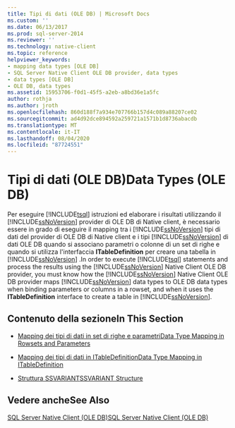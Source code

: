 ```yaml
---
title: Tipi di dati (OLE DB) | Microsoft Docs
ms.custom: ''
ms.date: 06/13/2017
ms.prod: sql-server-2014
ms.reviewer: ''
ms.technology: native-client
ms.topic: reference
helpviewer_keywords:
- mapping data types [OLE DB]
- SQL Server Native Client OLE DB provider, data types
- data types [OLE DB]
- OLE DB, data types
ms.assetid: 15953706-f0d1-45f5-a2eb-a8bd36e1a5fc
author: rothja
ms.author: jroth
ms.openlocfilehash: 860d188f7a934e707766b157d4c089a88207ce02
ms.sourcegitcommit: ad4d92dce894592a259721a1571b1d8736abacdb
ms.translationtype: MT
ms.contentlocale: it-IT
ms.lasthandoff: 08/04/2020
ms.locfileid: "87724551"
---
```

# <a name="data-types-ole-db"></a><span data-ttu-id="7627a-102">Tipi di dati (OLE DB)</span><span class="sxs-lookup"><span data-stu-id="7627a-102">Data Types (OLE DB)</span></span>
  <span data-ttu-id="7627a-103">Per eseguire [!INCLUDE[tsql](../../includes/tsql-md.md)] istruzioni ed elaborare i risultati utilizzando il [!INCLUDE[ssNoVersion](../../includes/ssnoversion-md.md)] provider di OLE DB di Native client, è necessario essere in grado di eseguire il mapping tra i [!INCLUDE[ssNoVersion](../../includes/ssnoversion-md.md)] tipi di dati del provider di OLE DB di Native client e i tipi [!INCLUDE[ssNoVersion](../../includes/ssnoversion-md.md)] di dati OLE DB quando si associano parametri o colonne di un set di righe e quando si utilizza l'interfaccia **ITableDefinition** per creare una tabella in [!INCLUDE[ssNoVersion](../../includes/ssnoversion-md.md)] .</span><span class="sxs-lookup"><span data-stu-id="7627a-103">In order to execute [!INCLUDE[tsql](../../includes/tsql-md.md)] statements and process the results using the [!INCLUDE[ssNoVersion](../../includes/ssnoversion-md.md)] Native Client OLE DB provider, you must know how the [!INCLUDE[ssNoVersion](../../includes/ssnoversion-md.md)] Native Client OLE DB provider maps [!INCLUDE[ssNoVersion](../../includes/ssnoversion-md.md)] data types to OLE DB data types when binding parameters or columns in a rowset, and when it uses the **ITableDefinition** interface to create a table in [!INCLUDE[ssNoVersion](../../includes/ssnoversion-md.md)].</span></span>  
  
## <a name="in-this-section"></a><span data-ttu-id="7627a-104">Contenuto della sezione</span><span class="sxs-lookup"><span data-stu-id="7627a-104">In This Section</span></span>  
  
-   [<span data-ttu-id="7627a-105">Mapping dei tipi di dati in set di righe e parametri</span><span class="sxs-lookup"><span data-stu-id="7627a-105">Data Type Mapping in Rowsets and Parameters</span></span>](data-type-mapping-in-rowsets-and-parameters.md)  
  
-   [<span data-ttu-id="7627a-106">Mapping dei tipi di dati in ITableDefinition</span><span class="sxs-lookup"><span data-stu-id="7627a-106">Data Type Mapping in ITableDefinition</span></span>](data-type-mapping-in-itabledefinition.md)  
  
-   [<span data-ttu-id="7627a-107">Struttura SSVARIANT</span><span class="sxs-lookup"><span data-stu-id="7627a-107">SSVARIANT Structure</span></span>](ssvariant-structure.md)  
  
## <a name="see-also"></a><span data-ttu-id="7627a-108">Vedere anche</span><span class="sxs-lookup"><span data-stu-id="7627a-108">See Also</span></span>  
 [<span data-ttu-id="7627a-109">SQL Server Native Client &#40;OLE DB&#41;</span><span class="sxs-lookup"><span data-stu-id="7627a-109">SQL Server Native Client &#40;OLE DB&#41;</span></span>](../native-client/ole-db/sql-server-native-client-ole-db.md)  
  
  
